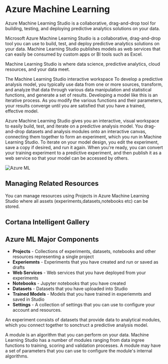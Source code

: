 # Azure Machine Learning

Azure Machine Learning Studio is a collaborative, drag-and-drop tool for building, testing, and deploying predictive analytics solutions on your data. 

Microsoft Azure Machine Learning Studio is a collaborative, drag-and-drop tool you can use to build, test, and deploy predictive analytics solutions on your data. Machine Learning Studio publishes models as web services that can easily be consumed by custom apps or BI tools such as Excel.

Machine Learning Studio is where data science, predictive analytics, cloud resources, and your data meet.

The Machine Learning Studio interactive workspace
To develop a predictive analysis model, you typically use data from one or more sources, transform, and analyze that data through various data manipulation and statistical functions, and generate a set of results. Developing a model like this is an iterative process. As you modify the various functions and their parameters, your results converge until you are satisfied that you have a trained, effective model.

Azure Machine Learning Studio gives you an interactive, visual workspace to easily build, test, and iterate on a predictive analysis model. You drag-and-drop datasets and analysis modules onto an interactive canvas, connecting them together to form an experiment, which you run in Machine Learning Studio. To iterate on your model design, you edit the experiment, save a copy if desired, and run it again. When you're ready, you can convert your training experiment to a predictive experiment, and then publish it as a web service so that your model can be accessed by others.

![Azure ML](https://docs.microsoft.com/en-us/azure/machine-learning/studio/media/what-is-ml-studio/azure-ml-studio-diagram.jpg "Azure ML")

## Managing Related Resources

You can manage resources using Projects in Azure Machine Learning Studio where all assets (experiments,datasets,notebooks etc) can be stored.

## Cortana Intelligent Gallery

## Azure ML Major Components

- **Projects** - Collections of experiments, datasets, notebooks and other resources representing a single project
- **Experiemnts** - Experiments that you have created and run or saved as drafts
- **Web Services** - Web services that you have deployed from your experiments
- **Notebooks** - Jupyter notebooks that you have created
- **Datasets** - Datasets that you have uploaded into Studio
- **Trained Models** - Models that you have trained in experiemnts and saved in Studio
- **Settings** - A collection of settings that you can use to configure your account and resources.

An experiment consists of datasets that provide data to analytical modules, which you connect together to sonctruct a predictive analysis model.

A module is an algorithm that you can perform on your data. Machine Learning Studio has a number of modules ranging from data ingree functions to training, scoring and validation processes. A module may have a set of parameters that you can use to configure the module's internal algorithms.